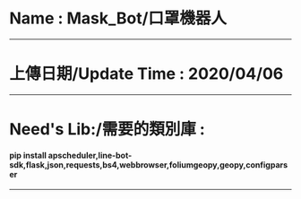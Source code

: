 <h1>Name : Mask_Bot/口罩機器人</h1>
<hr>
<h1>上傳日期/Update Time : 2020/04/06</h1>
<hr>
<h1>Need's Lib:/需要的類別庫 :</h1>
<h4>pip install apscheduler,line-bot-sdk,flask,json,requests,bs4,webbrowser,foliumgeopy,geopy,configparser</h4>
<hr>
